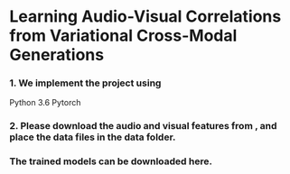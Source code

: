 # Learning Audio-Visual Correlations from Variational Cross-Modal Generations



### 1. We implement the project using
Python 3.6
Pytorch 

### 2. Please download the audio and visual features from , and place the data files in the data folder. 

### The trained models can be downloaded here.
